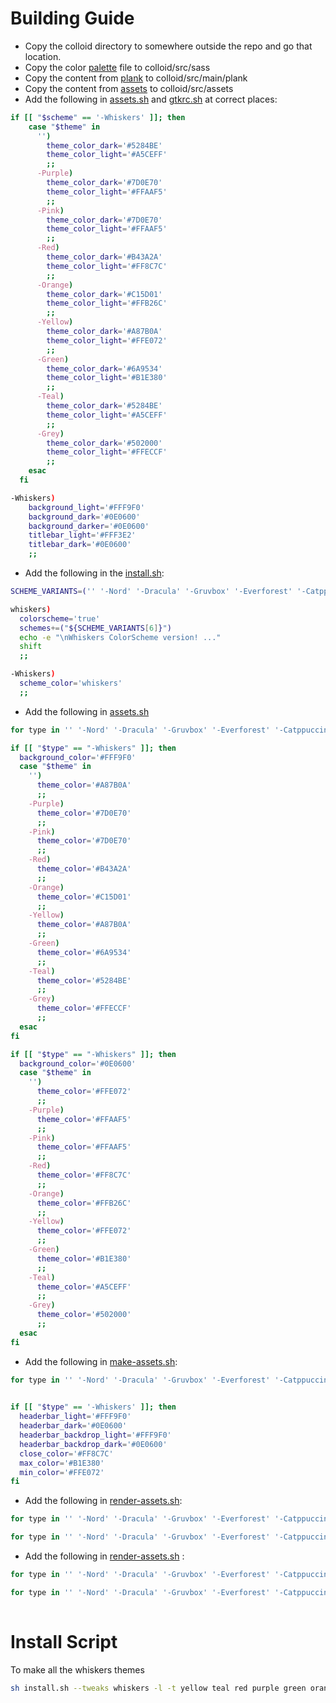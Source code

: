 # Building Guide
- Copy the colloid directory to somewhere outside the repo and go that location.
- Copy the color [palette](./whiskers-assets/_color-palette-whiskers.scss) file to colloid/src/sass
- Copy the content from [plank](./plank/) to colloid/src/main/plank
- Copy the content from [assets](./assets/) to colloid/src/assets
- Add the following in [assets.sh](../colloid/assets.sh) and [gtkrc.sh](../colloid/gtkrc.sh) at correct places:
```bash
if [[ "$scheme" == '-Whiskers' ]]; then
    case "$theme" in
      '')
        theme_color_dark='#5284BE'
        theme_color_light='#A5CEFF'
        ;;
      -Purple)
        theme_color_dark='#7D0E70'
        theme_color_light='#FFAAF5'
        ;;
      -Pink)
        theme_color_dark='#7D0E70'
        theme_color_light='#FFAAF5'
        ;;
      -Red)
        theme_color_dark='#B43A2A'
        theme_color_light='#FF8C7C'
        ;;
      -Orange)
        theme_color_dark='#C15D01'
        theme_color_light='#FFB26C'
        ;;
      -Yellow)
        theme_color_dark='#A87B0A'
        theme_color_light='#FFE072'
        ;;
      -Green)
        theme_color_dark='#6A9534'
        theme_color_light='#B1E380'
        ;;
      -Teal)
        theme_color_dark='#5284BE'
        theme_color_light='#A5CEFF'
        ;;
      -Grey)
        theme_color_dark='#502000'
        theme_color_light='#FFECCF'
        ;;
    esac
  fi
```
```bash
-Whiskers)
    background_light='#FFF9F0'
    background_dark='#0E0600'
    background_darker='#0E0600'
    titlebar_light='#FFF3E2'
    titlebar_dark='#0E0600'
    ;;
```

- Add the following in the [install.sh](../colloid/install.sh):
```bash
SCHEME_VARIANTS=('' '-Nord' '-Dracula' '-Gruvbox' '-Everforest' '-Catppuccin', '-Whiskers')
``` 
```bash
whiskers)
  colorscheme='true'
  schemes+=("${SCHEME_VARIANTS[6]}")
  echo -e "\nWhiskers ColorScheme version! ..."
  shift
  ;;
```
```bash
-Whiskers)
  scheme_color='whiskers'
  ;;
```

- Add the following in [assets.sh](../colloid/src/assets/gtk-2.0/)
```bash
for type in '' '-Nord' '-Dracula' '-Gruvbox' '-Everforest' '-Catppuccin' '-Whiskers'; do
```
```bash
if [[ "$type" == "-Whiskers" ]]; then
  background_color='#FFF9F0'
  case "$theme" in 
    '')
      theme_color='#A87B0A'
      ;;
    -Purple)
      theme_color='#7D0E70'
      ;;
    -Pink)
      theme_color='#7D0E70'
      ;;
    -Red)
      theme_color='#B43A2A'
      ;;
    -Orange)
      theme_color='#C15D01'
      ;;
    -Yellow)
      theme_color='#A87B0A'
      ;;
    -Green)
      theme_color='#6A9534'
      ;;
    -Teal)
      theme_color='#5284BE'
      ;;
    -Grey)
      theme_color='#FFECCF'
      ;;
  esac
fi
```
```bash
if [[ "$type" == "-Whiskers" ]]; then
  background_color='#0E0600'
  case "$theme" in 
    '')
      theme_color='#FFE072'
      ;;
    -Purple)
      theme_color='#FFAAF5'
      ;;
    -Pink)
      theme_color='#FFAAF5'
      ;;
    -Red)
      theme_color='#FF8C7C'
      ;;
    -Orange)
      theme_color='#FFB26C'
      ;;
    -Yellow)
      theme_color='#FFE072'
      ;;
    -Green)
      theme_color='#B1E380'
      ;;
    -Teal)
      theme_color='#A5CEFF'
      ;;
    -Grey)
      theme_color='#502000'
      ;;
  esac
fi
```

- Add the following in [make-assets.sh](../colloid/src/assets/xfwm4/make-assets.sh): 
```bash
for type in '' '-Nord' '-Dracula' '-Gruvbox' '-Everforest' '-Catppuccin', '-Whiskers'; do
  
```
```bash
if [[ "$type" == '-Whiskers' ]]; then
  headerbar_light='#FFF9F0'
  headerbar_dark='#0E0600'
  headerbar_backdrop_light='#FFF9F0'
  headerbar_backdrop_dark='#0E0600'
  close_color='#FF8C7C'
  max_color='#B1E380'
  min_color='#FFE072'
fi
```

- Add the following in [render-assets.sh](../colloid/src/assets/xfwm4/render-assets.sh): 
```bash
for type in '' '-Nord' '-Dracula' '-Gruvbox' '-Everforest' '-Catppuccin' '-Whiskers'; do
```
```bash
for type in '' '-Nord' '-Dracula' '-Gruvbox' '-Everforest' '-Catppuccin' '-Whiskers'; do
```

- Add the following in [render-assets.sh](../colloid/src/assets/gtk-2.0/) :
```bash
for type in '' '-Nord' '-Dracula' '-Gruvbox' '-Everforest' '-Catppuccin' '-Whiskers'; do
```

```bash
for type in '' '-Nord' '-Dracula' '-Gruvbox' '-Everforest' '-Catppuccin' '-Whiskers'; do
    
```

# Install Script
To make all the whiskers themes
```bash
sh install.sh --tweaks whiskers -l -t yellow teal red purple green orange --dest /tmp/whiskers-gtk-builder;
```
